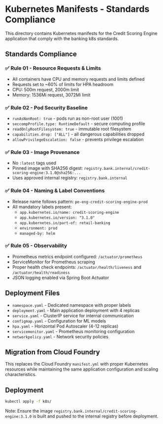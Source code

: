 # Kubernetes Manifests - Standards Compliance

This directory contains Kubernetes manifests for the Credit Scoring Engine application that comply with the banking k8s standards.

## Standards Compliance

### ✅ Rule 01 - Resource Requests & Limits
- All containers have CPU and memory requests and limits defined
- Requests set to ~60% of limits for HPA headroom
- CPU: 500m request, 2000m limit
- Memory: 1536Mi request, 3072Mi limit

### ✅ Rule 02 - Pod Security Baseline
- `runAsNonRoot: true` - pods run as non-root user (1001)
- `seccompProfile.type: RuntimeDefault` - secure computing profile
- `readOnlyRootFilesystem: true` - immutable root filesystem
- `capabilities.drop: ["ALL"]` - all dangerous capabilities dropped
- `allowPrivilegeEscalation: false` - prevents privilege escalation

### ✅ Rule 03 - Image Provenance
- No `:latest` tags used
- Pinned image with SHA256 digest: `registry.bank.internal/credit-scoring-engine:3.1.0@sha256:...`
- Uses approved internal registry: `registry.bank.internal`

### ✅ Rule 04 - Naming & Label Conventions
- Release name follows pattern: `pe-eng-credit-scoring-engine-prod`
- All mandatory labels present:
  - `app.kubernetes.io/name: credit-scoring-engine`
  - `app.kubernetes.io/version: "3.1.0"`
  - `app.kubernetes.io/part-of: retail-banking`
  - `environment: prod`
  - `managed-by: helm`

### ✅ Rule 05 - Observability
- Prometheus metrics endpoint configured: `/actuator/prometheus`
- ServiceMonitor for Prometheus scraping
- Proper health check endpoints: `/actuator/health/liveness` and `/actuator/health/readiness`
- JSON logging enabled via Spring Boot Actuator

## Deployment Files

- `namespace.yaml` - Dedicated namespace with proper labels
- `deployment.yaml` - Main application deployment with 4 replicas
- `service.yaml` - ClusterIP service for internal communication
- `configmap.yaml` - Configuration for ML models
- `hpa.yaml` - Horizontal Pod Autoscaler (4-12 replicas)
- `servicemonitor.yaml` - Prometheus monitoring configuration
- `networkpolicy.yaml` - Network security policies

## Migration from Cloud Foundry

This replaces the Cloud Foundry `manifest.yml` with proper Kubernetes resources while maintaining the same application configuration and scaling characteristics.

## Deployment

```bash
kubectl apply -f k8s/
```

Note: Ensure the image `registry.bank.internal/credit-scoring-engine:3.1.0` is built and pushed to the internal registry before deployment.
